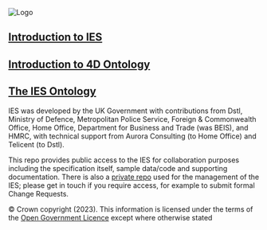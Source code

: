 
![Logo](Images/ies-logo.png)

## [Introduction to IES](introduction.md)
## [Introduction to 4D Ontology](4dOntologyIntro.md)
## [The IES Ontology](ies.md)

IES was developed by the UK Government with contributions from Dstl, Ministry of Defence, Metropolitan Police Service, Foreign & Commonwealth Office, Home Office, Department for Business and Trade (was BEIS), and HMRC, with technical support from Aurora Consulting (to Home Office) and Telicent (to Dstl).

This repo provides public access to the IES for collaboration purposes including the specification itself, sample data/code and supporting documentation. There is also a [private repo](https://github.com/dstl/IES) used for the management of the IES; please get in touch if you require access, for example to submit formal Change Requests. 

© Crown copyright (2023). This information is licensed under the terms of the [Open Government Licence](http://www.nationalarchives.gov.uk/doc/open-government-licence/version/3/) except where otherwise stated
